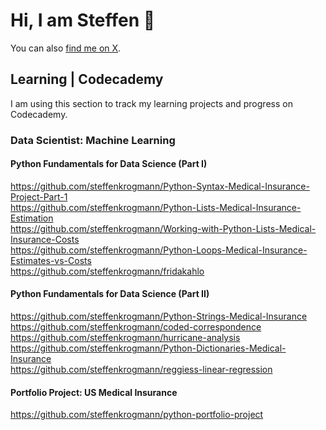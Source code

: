 # Hi, I am Steffen 👋

You can also [find me on X](https://x.com/steffenkrogmann).

## Learning | Codecademy
I am using this section to track my learning projects and progress on Codecademy.

### Data Scientist: Machine Learning
#### Python Fundamentals for Data Science (Part I)
https://github.com/steffenkrogmann/Python-Syntax-Medical-Insurance-Project-Part-1  
https://github.com/steffenkrogmann/Python-Lists-Medical-Insurance-Estimation  
https://github.com/steffenkrogmann/Working-with-Python-Lists-Medical-Insurance-Costs  
https://github.com/steffenkrogmann/Python-Loops-Medical-Insurance-Estimates-vs-Costs  
https://github.com/steffenkrogmann/fridakahlo

#### Python Fundamentals for Data Science (Part II)
https://github.com/steffenkrogmann/Python-Strings-Medical-Insurance  
https://github.com/steffenkrogmann/coded-correspondence  
https://github.com/steffenkrogmann/hurricane-analysis  
https://github.com/steffenkrogmann/Python-Dictionaries-Medical-Insurance  
https://github.com/steffenkrogmann/reggiess-linear-regression  

#### Portfolio Project: US Medical Insurance
https://github.com/steffenkrogmann/python-portfolio-project  
